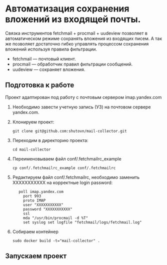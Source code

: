 # Автоматизация сохранения вложений из входящей почты.
Связка инструментов fetchmail + procmail + uudeview позволяет в автоматическом режиме сохранять вложения из входящих писем. А так же позволяет достаточно гибко управлять процессом сохранения вложений используя правила фильтрации.
+ fetchmail — почтовый клиент.
+ procmail — обработчик правил фильтрации сообщений.
+ uudeview — сохраняет вложения.

## Подготовка к работе
Проект адаптирован под работу с почтовым сервером imap.yandex.com
1. Необходимо завести учетную запись (УЗ) на почтовом сервере yandex.com.
2. Клонируем проект:

    `git clone git@github.com:shutovn/mail-collector.git`
3. Переходим в директорию проекта:

    `cd mail-collector`
4. Переименовываем файл conf/.fetchmailrc_example

    `cp conf/.fetchmailrc_example conf/.fetchmailrc`
5. Редактируем файл conf/.fetchmailrc, необходимо заменить XXXXXXXXXXX на корректные login password:
```
      poll imap.yandex.com
        port 993
        proto IMAP
        user "XXXXXXXXXXX"
        password "XXXXXXXXXXX"
        ssl
        mda "/usr/bin/procmail -d %T"
        set syslog set logfile "fetchmail/logs/fetchmail.log"
```
6. Собираем контейнер

    `sudo docker build -t="mail-collector" .`

## Запускаем проект
